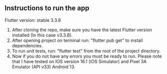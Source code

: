 ## Instructions to run the app
Flutter version: stable 3.3.8
1. After cloning the repo, make sure you have the latest Flutter version installed (In this case v3.3.8).
2. After opening project on terminal run: "flutter pub get" to install dependencies.
3. To run unit tests, run: "flutter test" from the root of the project directory.
4. Now if you do not have any errors you must be ready to run. Please note that I have tested on IOS version 16.1 (iOS Simulator) and Pixel 3A Emulator (API v33) Android 13.
